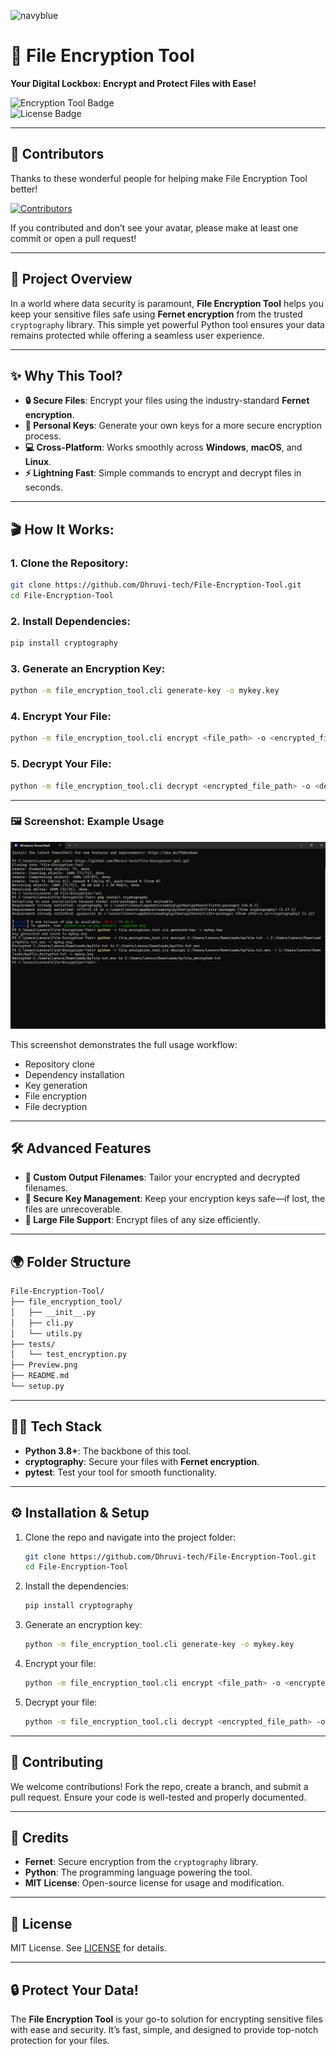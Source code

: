 ![navyblue](https://img.shields.io/badge/Status-Completed-%23000080)

# 🔐 File Encryption Tool
**Your Digital Lockbox: Encrypt and Protect Files with Ease!**

![Encryption Tool Badge](https://img.shields.io/badge/Python-3.8%2B-blue)  
![License Badge](https://img.shields.io/badge/License-MIT-green)

---

## 🌟 Contributors

Thanks to these wonderful people for helping make File Encryption Tool better!

<a href="https://github.com/Dhruvi-tech/File-Encryption-Tool/graphs/contributors">
  <img src="https://contrib.rocks/image?repo=Dhruvi-tech/File-Encryption-Tool" alt="Contributors"/>
</a>

If you contributed and don’t see your avatar, please make at least one commit or open a pull request!

---

## 🌟 Project Overview

In a world where data security is paramount, **File Encryption Tool** helps you keep your sensitive files safe using **Fernet encryption** from the trusted `cryptography` library. This simple yet powerful Python tool ensures your data remains protected while offering a seamless user experience.

---

## ✨ Why This Tool?

- **🔒 Secure Files**: Encrypt your files using the industry-standard **Fernet encryption**.
- **🔑 Personal Keys**: Generate your own keys for a more secure encryption process.
- **💻 Cross-Platform**: Works smoothly across **Windows**, **macOS**, and **Linux**.
- **⚡ Lightning Fast**: Simple commands to encrypt and decrypt files in seconds.

---

## 🎬 How It Works:

### 1. Clone the Repository:
```bash
git clone https://github.com/Dhruvi-tech/File-Encryption-Tool.git
cd File-Encryption-Tool
```

### 2. Install Dependencies:
```bash
pip install cryptography
```

### 3. Generate an Encryption Key:
```bash
python -m file_encryption_tool.cli generate-key -o mykey.key
```

### 4. Encrypt Your File:
```bash
python -m file_encryption_tool.cli encrypt <file_path> -o <encrypted_file_path> -k mykey.key
```

### 5. Decrypt Your File:
```bash
python -m file_encryption_tool.cli decrypt <encrypted_file_path> -o <decrypted_file_path> -k mykey.key
```

---

### 🖼️ Screenshot: Example Usage

![Preview](./Preview.png)

This screenshot demonstrates the full usage workflow:
- Repository clone  
- Dependency installation  
- Key generation  
- File encryption  
- File decryption

---

## 🛠️ Advanced Features
- **🔄 Custom Output Filenames**: Tailor your encrypted and decrypted filenames.
- **🔑 Secure Key Management**: Keep your encryption keys safe—if lost, the files are unrecoverable.
- **📂 Large File Support**: Encrypt files of any size efficiently.

---

## 🌍 Folder Structure
```bash
File-Encryption-Tool/
├── file_encryption_tool/
│   ├── __init__.py
│   ├── cli.py
│   └── utils.py
├── tests/
│   └── test_encryption.py
├── Preview.png
├── README.md
└── setup.py
```

---

## 👨‍💻 Tech Stack
- **Python 3.8+**: The backbone of this tool.
- **cryptography**: Secure your files with **Fernet encryption**.
- **pytest**: Test your tool for smooth functionality.

---

## ⚙️ Installation & Setup

1. Clone the repo and navigate into the project folder:
   ```bash
   git clone https://github.com/Dhruvi-tech/File-Encryption-Tool.git
   cd File-Encryption-Tool
   ```

2. Install the dependencies:
   ```bash
   pip install cryptography
   ```

3. Generate an encryption key:
   ```bash
   python -m file_encryption_tool.cli generate-key -o mykey.key
   ```

4. Encrypt your file:
   ```bash
   python -m file_encryption_tool.cli encrypt <file_path> -o <encrypted_file_path> -k mykey.key
   ```

5. Decrypt your file:
   ```bash
   python -m file_encryption_tool.cli decrypt <encrypted_file_path> -o <decrypted_file_path> -k mykey.key
   ```

---

## 🤝 Contributing

We welcome contributions! Fork the repo, create a branch, and submit a pull request. Ensure your code is well-tested and properly documented.

---

## 👏 Credits

- **Fernet**: Secure encryption from the `cryptography` library.
- **Python**: The programming language powering the tool.
- **MIT License**: Open-source license for usage and modification.

---

## 📄 License

MIT License. See [LICENSE](LICENSE) for details.

---

## 🔒 Protect Your Data!  
The **File Encryption Tool** is your go-to solution for encrypting sensitive files with ease and security. It’s fast, simple, and designed to provide top-notch protection for your files.

